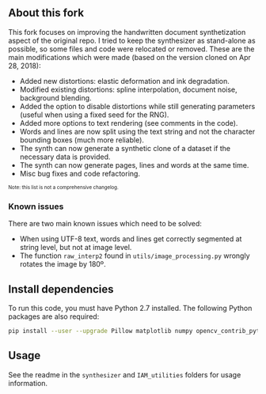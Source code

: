 ## About this fork

This fork focuses on improving the handwritten document synthetization aspect of the original repo.
I tried to keep the synthesizer as stand-alone as possible, so some files and code were relocated or removed.
These are the main modifications which were made (based on the version cloned on Apr 28, 2018):
- Added new distortions: elastic deformation and ink degradation.
- Modified existing distortions: spline interpolation, document noise, background blending.
- Added the option to disable distortions while still generating parameters (useful when using a fixed seed for the RNG).
- Added more options to text rendering (see comments in the code).
- Words and lines are now split using the text string and not the character bounding boxes (much more reliable).
- The synth can now generate a synthetic clone of a dataset if the necessary data is provided.
- The synth can now generate pages, lines and words at the same time.
- Misc bug fixes and code refactoring.

<sub><sup>Note: this list is not a comprehensive changelog.</sup></sub>

### Known issues
There are two main known issues which need to be solved:
- When using UTF-8 text, words and lines get correctly segmented at string level, but not at image level.
- The function `raw_interp2` found in `utils/image_processing.py` wrongly rotates the image by 180º.

## Install dependencies
To run this code, you must have Python 2.7 installed.
The following Python packages are also required:
```bash
pip install --user --upgrade Pillow matplotlib numpy opencv_contrib_python pycairo scikit_image scipy
```

## Usage

See the readme in the `synthesizer` and `IAM_utilities` folders for usage information.

